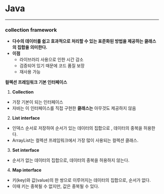    # Java

---
### **collection framework**

- **다수의 데이터를 쉽고 효과적으로 처리할 수 있는 표준화된 방법을 제공하는 클래스의 집합을 의미한다.**
- **이점**
  - 라이브러리 사용으로 인한 시간 감소
  - 검증되어 있기 때문에 코드 품질 보장
  - 재사용 가능

**컬렉션 프레임워크 기본 인터페이스**

1. **Collection**
  - 가장 기본이 되는 인터페이스
  - 자바는 이 인터페이스를 직접 구현한 **클래스는** 아무것도 제공하지 않음
2. **List interface**
  - 인덱스 순서로 저장하여 순서가 있는 데이터의 집합으로 , 데이터의 중복을 허용한다.
  - ArrayList는 컬렉션 프레임워크에서 가장 많이 사용되는 컬렉션 클래스.
3. **Set interface**
  - 순서가 없는 데이터의 집합으로, 데이터의 중복을 허용하지 않는다.
4. **Map interface**
  - 키(key)와 값(value)의 한 쌍으로 이루어지는 데이터의 집합으로, 순서가 없다.
  - 이때 키는 중복될 수 없지만, 값은 중복될 수 있다.